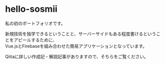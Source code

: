 # hello-sosmii
私の初のポートフォリオです。

新規技術を独学できるということと、サーバーサイドもある程度書けるということをアピールするために、  
Vue.jsとFirebaseを組み合わせた簡易アプリケーションとなっています。

Qiitaに詳しい作成記・解説記事がありますので、そちらをご覧ください。  
